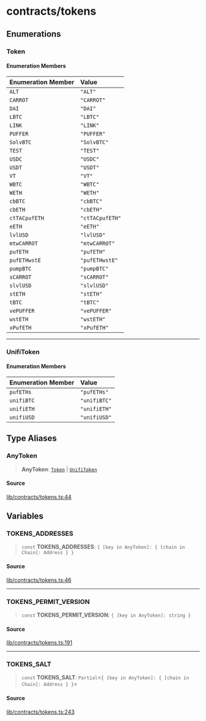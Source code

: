 # contracts/tokens

## Enumerations

### Token

#### Enumeration Members

| Enumeration Member | Value |
| :------ | :------ |
| `ALT` | `"ALT"` |
| `CARROT` | `"CARROT"` |
| `DAI` | `"DAI"` |
| `LBTC` | `"LBTC"` |
| `LINK` | `"LINK"` |
| `PUFFER` | `"PUFFER"` |
| `SolvBTC` | `"SolvBTC"` |
| `TEST` | `"TEST"` |
| `USDC` | `"USDC"` |
| `USDT` | `"USDT"` |
| `VT` | `"VT"` |
| `WBTC` | `"WBTC"` |
| `WETH` | `"WETH"` |
| `cbBTC` | `"cbBTC"` |
| `cbETH` | `"cbETH"` |
| `ctTACpufETH` | `"ctTACpufETH"` |
| `eETH` | `"eETH"` |
| `lvlUSD` | `"lvlUSD"` |
| `mtwCARROT` | `"mtwCARROT"` |
| `pufETH` | `"pufETH"` |
| `pufETHwstE` | `"pufETHwstE"` |
| `pumpBTC` | `"pumpBTC"` |
| `sCARROT` | `"sCARROT"` |
| `slvlUSD` | `"slvlUSD"` |
| `stETH` | `"stETH"` |
| `tBTC` | `"tBTC"` |
| `vePUFFER` | `"vePUFFER"` |
| `wstETH` | `"wstETH"` |
| `xPufETH` | `"xPufETH"` |

***

### UnifiToken

#### Enumeration Members

| Enumeration Member | Value |
| :------ | :------ |
| `pufETHs` | `"pufETHs"` |
| `unifiBTC` | `"unifiBTC"` |
| `unifiETH` | `"unifiETH"` |
| `unifiUSD` | `"unifiUSD"` |

## Type Aliases

### AnyToken

> **AnyToken**: [`Token`](tokens.md#token) \| [`UnifiToken`](tokens.md#unifitoken)

#### Source

[lib/contracts/tokens.ts:44](https://github.com/PufferFinance/puffer-sdk/blob/a9993be944ac446b4d1c31dcacdd83bc080f187a/lib/contracts/tokens.ts#L44)

## Variables

### TOKENS\_ADDRESSES

> `const` **TOKENS\_ADDRESSES**: `{ [key in AnyToken]: { [chain in Chain]: Address } }`

#### Source

[lib/contracts/tokens.ts:46](https://github.com/PufferFinance/puffer-sdk/blob/a9993be944ac446b4d1c31dcacdd83bc080f187a/lib/contracts/tokens.ts#L46)

***

### TOKENS\_PERMIT\_VERSION

> `const` **TOKENS\_PERMIT\_VERSION**: `{ [key in AnyToken]: string }`

#### Source

[lib/contracts/tokens.ts:191](https://github.com/PufferFinance/puffer-sdk/blob/a9993be944ac446b4d1c31dcacdd83bc080f187a/lib/contracts/tokens.ts#L191)

***

### TOKENS\_SALT

> `const` **TOKENS\_SALT**: `Partial`\<`{ [key in AnyToken]: { [chain in Chain]: Address } }`\>

#### Source

[lib/contracts/tokens.ts:243](https://github.com/PufferFinance/puffer-sdk/blob/a9993be944ac446b4d1c31dcacdd83bc080f187a/lib/contracts/tokens.ts#L243)
